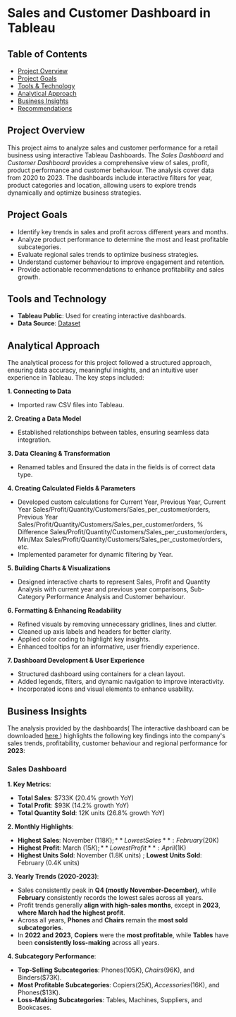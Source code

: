 # Sales and Customer Dashboard in Tableau
## Table of Contents
- [Project Overview](#project-overview)
- [Project Goals](#project-goals)
- [Tools & Technology](#tools-and-technology)
- [Analytical Approach](#analytical-approach)
- [Business Insights](#business-insights)
- [Recommendations](#recommendations)

## Project Overview
This project aims to analyze sales and customer performance for a retail business using interactive Tableau Dashboards. The *Sales Dashboard* and *Customer Dashboard* provides a comprehensive view of sales, profit, product performance and customer behaviour. The analysis cover data from 2020 to 2023. The dashboards include interactive filters for year, product categories and location, allowing users to explore trends dynamically and optimize business strategies. 

## Project Goals
- Identify key trends in sales and profit across different years and months.
- Analyze product performance to determine the most and least profitable subcategories.
- Evaluate regional sales trends to optimize business strategies.
- Understand customer behaviour to improve engagement and retention.
- Provide actionable recommendations to enhance profitability and sales growth.

## Tools and Technology
- **Tableau Public**: Used for creating interactive dashboards.
- **Data Source**: <a href ="https://github.com/PallaviSharma04/Sales-and-Customer-Dashboard-Tableau-Project/tree/main/Dataset"> Dataset </a>

## Analytical Approach
The analytical process for this project followed a structured approach, ensuring data accuracy, meaningful insights, and an intuitive user experience in Tableau. The key steps included:

**1. Connecting to Data** 
  - Imported raw CSV files into Tableau.

**2. Creating a Data Model**
  - Established relationships between tables, ensuring seamless data integration.

**3. Data Cleaning & Transformation**
  - Renamed tables and Ensured the data in the fields is of correct data type.

**4. Creating Calculated Fields & Parameters**
  
  - Developed custom calculations for Current Year, Previous Year, Current Year Sales/Profit/Quantity/Customers/Sales_per_customer/orders, Previous Year Sales/Profit/Quantity/Customers/Sales_per_customer/orders, % Difference Sales/Profit/Quantity/Customers/Sales_per_customer/orders, Min/Max Sales/Profit/Quantity/Customers/Sales_per_customer/orders, etc.
  - Implemented parameter for dynamic filtering by Year.

**5. Building Charts & Visualizations**
  
  - Designed interactive charts to represent Sales, Profit and Quantity Analysis with current year and previous year comparisons, Sub-Category Performance Analysis and Customer behaviour.

**6. Formatting & Enhancing Readability**

  - Refined visuals by removing unnecessary gridlines, lines and clutter.
  - Cleaned up axis labels and headers for better clarity.
  - Applied color coding to highlight key insights.
  - Enhanced tooltips for an informative, user friendly experience.

**7. Dashboard Development & User Experience**
  - Structured dashboard using containers for a clean layout.
  - Added legends, filters, and dynamic navigation to improve interactivity.
  - Incorporated icons and visual elements to enhance usability.

## Business Insights
The analysis provided by the dashboards( The interactive dashboard can be downloaded <a href="https://public.tableau.com/app/profile/pallavi.sharma4076/viz/SalesCustomerDashboard_17377065104000/SalesDashboard">here </a>) highlights the following key findings into the company's sales trends, profitability, customer behaviour and regional performance for **2023**:
### Sales Dashboard
**1. Key Metrics**:
- **Total Sales**: $733K (20.4% growth YoY)
- **Total Profit**: $93K (14.2% growth YoY)
- **Total Quantity Sold**: 12K units (26.8% growth YoY)

**2. Monthly Highlights**:
  - **Highest Sales**: November ($118K) ;
    **Lowest Sales**: February ($20K) 
  - **Highest Profit**: March ($15K) ;
    **Lowest Profit**: April ($1K) 
  - **Highest Units Sold**: November (1.8K units) ;
    **Lowest Units Sold**: February (0.4K units)

**3. Yearly Trends (2020-2023)**:

  - Sales consistently peak in **Q4 (mostly November-December)**, while **February** consistently records the lowest sales across all years.
  - Profit trends generally **align with high-sales months**, except in **2023**, **where March had the highest profit**.
  - Across all years, **Phones** and **Chairs** remain the **most sold subcategories**.
  - In **2022 and 2023**, **Copiers** were the **most profitable**, while **Tables** have been **consistently loss-making** across all years.

**4. Subcategory Performance**:

  - **Top-Selling Subcategories**: Phones($105K), Chairs($96K), and Binders($73K).
  - **Most Profitable Subcategories**: Copiers($25K), Accessories($16K), and Phones($13K).
  - **Loss-Making Subcategories**: Tables, Machines, Suppliers, and Bookcases. 
